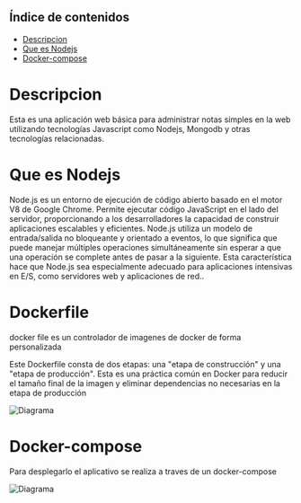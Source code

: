 ## Índice de contenidos
* [Descripcion](#item1)
* [Que es Nodejs](#item2)
* [Docker-compose](#item3)

<a name="item1"></a>
# Descripcion

Esta es una aplicación web básica para administrar notas simples en la web utilizando tecnologías Javascript como Nodejs, Mongodb y otras tecnologías relacionadas.


<a name="item2"></a>
# Que es Nodejs

Node.js es un entorno de ejecución de código abierto basado en el motor V8 de Google Chrome. Permite ejecutar código JavaScript en el lado del servidor, proporcionando a los desarrolladores la capacidad de construir aplicaciones escalables y eficientes. Node.js utiliza un modelo de entrada/salida no bloqueante y orientado a eventos, lo que significa que puede manejar múltiples operaciones simultáneamente sin esperar a que una operación se complete antes de pasar a la siguiente. Esta característica hace que Node.js sea especialmente adecuado para aplicaciones intensivas en E/S, como servidores web y aplicaciones de red..

<a name="item3"></a>
# Dockerfile

docker file es un controlador de imagenes de docker de forma personalizada

Este Dockerfile consta de dos etapas: una "etapa de construcción" y una "etapa de producción". Esta es una práctica común en Docker para reducir el tamaño final de la imagen y eliminar dependencias no necesarias en la etapa de producción

![Diagrama]()

<a name="item4"></a>
# Docker-compose

Para desplegarlo el aplicativo se realiza a traves de un docker-compose

![Diagrama]()
